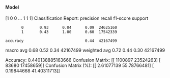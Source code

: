 #### Model
[1 0 0 ... 1 1 1]
Classification Report:
              precision    recall  f1-score   support

           0       0.93      0.04      0.09  24625160
           1       0.43      1.00      0.60  17542339

    accuracy                           0.44  42167499
   macro avg       0.68      0.52      0.34  42167499
weighted avg       0.72      0.44      0.30  42167499

Accuracy: 0.440138885163666
Confusion Matrix:
[[ 1100897 23524263]
 [   83680 17458659]]
Confusion Matrix (%):
[[ 2.61077139 55.78766481]
 [ 0.19844668 41.40311713]]

